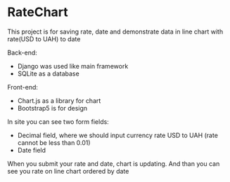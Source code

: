 # RateChart
This project is for saving rate, date and demonstrate data in line chart with rate(USD to UAH) to date   

Back-end:
  - Django was used like main framework
  - SQLite as a database 

Front-end:
  - Chart.js as a library for chart 
  - Bootstrap5 is for design 
 
In site you can see two form fields:
  - Decimal field, where we should input currency rate USD to UAH (rate cannot be less than 0.01)
  - Date field

When you submit your rate and date, chart is updating. And than you can see you rate on line chart ordered by date 
